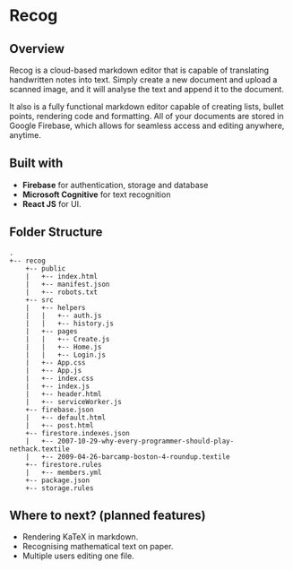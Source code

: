 # Recog

## Overview 
Recog is a cloud-based markdown editor that is capable of translating handwritten notes into text. Simply create a new document and upload a scanned image, and it will analyse the text and append it to the document. 

It also is a fully functional markdown editor capable of creating lists, bullet points, rendering code and formatting. All of your documents are stored in Google Firebase, which allows for seamless access and editing anywhere, anytime.

## Built with
- **Firebase** for authentication, storage and database
- **Microsoft Cognitive** for text recognition
- **React JS** for UI.
## Folder Structure
```
.
+-- recog
    +-- public
    |   +-- index.html
    |   +-- manifest.json
    |   +-- robots.txt
    +-- src
    |   +-- helpers
    |   |   +-- auth.js
    |   |   +-- history.js
    |   +-- pages
    |   |   +-- Create.js
    |   |   +-- Home.js
    |   |   +-- Login.js
    |   +-- App.css
    |   +-- App.js
    |   +-- index.css
    |   +-- index.js
    |   +-- header.html
    |   +-- serviceWorker.js
    +-- firebase.json
    |   +-- default.html
    |   +-- post.html
    +-- firestore.indexes.json
    |   +-- 2007-10-29-why-every-programmer-should-play-nethack.textile
    |   +-- 2009-04-26-barcamp-boston-4-roundup.textile
    +-- firestore.rules
    |   +-- members.yml
    +-- package.json
    +-- storage.rules
```
    
## Where to next? (planned features)
- Rendering KaTeX in markdown.
- Recognising mathematical text on paper.
- Multiple users editing one file. 
